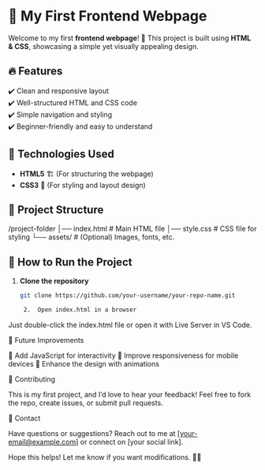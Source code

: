 # 🌟 My First Frontend Webpage  

Welcome to my first **frontend webpage**! 🚀 This project is built using **HTML & CSS**, showcasing a simple yet visually appealing design.  

## 🔥 Features  
✔️ Clean and responsive layout  
✔️ Well-structured HTML and CSS code  
✔️ Simple navigation and styling  
✔️ Beginner-friendly and easy to understand  

## 🎨 Technologies Used  
- **HTML5** 🏗️ (For structuring the webpage)  
- **CSS3** 🎨 (For styling and layout design)  

## 📂 Project Structure  

/project-folder
│── index.html  # Main HTML file
│── style.css   # CSS file for styling
└── assets/     # (Optional) Images, fonts, etc.

## 🚀 How to Run the Project  
1. **Clone the repository**  
   ```bash
   git clone https://github.com/your-username/your-repo-name.git

	2.	Open index.html in a browser
Just double-click the index.html file or open it with Live Server in VS Code.

📌 Future Improvements

🔹 Add JavaScript for interactivity
🔹 Improve responsiveness for mobile devices
🔹 Enhance the design with animations

🤝 Contributing

This is my first project, and I’d love to hear your feedback! Feel free to fork the repo, create issues, or submit pull requests.

📧 Contact

Have questions or suggestions? Reach out to me at [your-email@example.com] or connect on [your social link].

Hope this helps! Let me know if you want modifications. 🚀🔥
